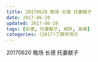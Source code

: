 ```yaml
---
title: 20170620 晚场 长德 托妻献子
date: 2017-06-20
updated: 2017-06-20
tags: [长德, 托妻献子, 相声, 高峰] 
categories: (2017)丁酉年场次 
---
```

20170620 晚场 长德 托妻献子